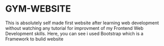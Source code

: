 # GYM-WEBSITE
This is absolutely self made first website after learning web development without watching any tutorial for improvment of my Frontend Web Development skills. Here, you can see i used Bootstrap which is a Framework to bulid website
